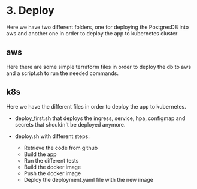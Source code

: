 
# 3. Deploy

Here we have two different folders, one for deploying the PostgresDB into aws and another one in order to deploy the app to kubernetes cluster

## aws

Here there are some simple terraform files in order to deploy the db to aws and a script.sh to run the needed commands.

## k8s

Here we have the different files in order to deploy the app to kubernetes.

- deploy_first.sh that deploys the ingress, service, hpa, configmap and secrets that shouldn't be deployed anymore.

- deploy.sh with different steps:
    - Retrieve the code from github
    - Build the app
    - Run the different tests
    - Build the docker image
    - Push the docker image 
    - Deploy the deployment.yaml file with the new image

